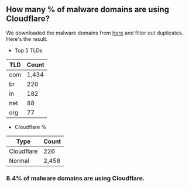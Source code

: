 ## How many % of malware domains are using Cloudflare?


We downloaded the malware domains from [here](https://urlhaus.abuse.ch) and filter out duplicates.
Here's the result.


[//]: # (start replacement)


- Top 5 TLDs

| TLD | Count |
| --- | --- |
| com | 1,434 |
| br | 220 |
| in | 182 |
| net | 88 |
| org | 77 |


- Cloudflare %

| Type | Count |
| --- | --- |
| Cloudflare | 226 |
| Normal | 2,458 |


### 8.4% of malware domains are using Cloudflare.